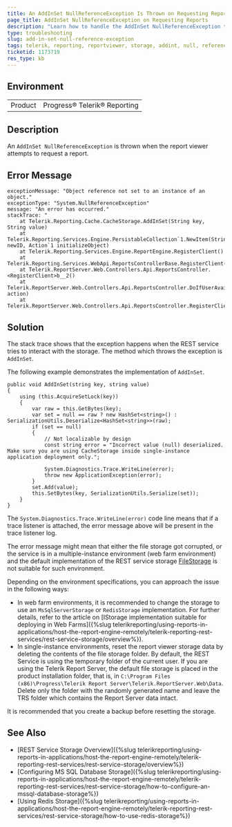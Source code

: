 ```yaml
---
title: An AddInSet NullReferenceException Is Thrown on Requesting Reports
page_title: AddInSet NullReferenceException on Requesting Reports
description: "Learn how to handle the AddInSet NullReferenceException thrown when requesting reports in Telerik Reporting."
type: troubleshooting
slug: add-in-set-null-reference-exception
tags: telerik, reporting, reportviewer, storage, addint, null, reference, exception, is, thrown
ticketid: 1173719
res_type: kb
---
```


## Environment

<table>
	<tr>
		<td>Product</td>
		<td>Progress® Telerik® Reporting</td>
	</tr>
</table>

## Description

An `AddInSet NullReferenceException` is thrown when the report viewer attempts to request a report.

## Error Message

```
exceptionMessage: "Object reference not set to an instance of an object."
exceptionType: "System.NullReferenceException"
message: "An error has occurred."
stackTrace: "
	at Telerik.Reporting.Cache.CacheStorage.AddInSet(String key, String value)
	at Telerik.Reporting.Services.Engine.PersistableCollection`1.NewItem(String newID, Action`1 initializeObject)
	at Telerik.Reporting.Services.Engine.ReportEngine.RegisterClient()
	at Telerik.Reporting.Services.WebApi.ReportsControllerBase.RegisterClient()
	at Telerik.ReportServer.Web.Controllers.Api.ReportsController.<RegisterClient>b__2()
	at Telerik.ReportServer.Web.Controllers.Api.ReportsController.DoIfUserAvailable(Func`1 action)
	at Telerik.ReportServer.Web.Controllers.Api.ReportsController.RegisterClient()"
```

## Solution

The stack trace shows that the exception happens when the REST service tries to interact with the storage. The method which throws the exception is `AddInSet`.

The following example demonstrates the implementation of `AddInSet`.

```CSharp
public void AddInSet(string key, string value)
{
	using (this.AcquireSetLock(key))
	{
		var raw = this.GetBytes(key);
		var set = null == raw ? new HashSet<string>() : SerializationUtils.Deserialize<HashSet<string>>(raw);
		if (set == null)
		{
			// Not localizable by design
			const string error = "Incorrect value (null) deserialized. Make sure you are using CacheStorage inside single-instance application deployment only.";

			System.Diagnostics.Trace.WriteLine(error);
			throw new ApplicationException(error);
		}
		set.Add(value);
		this.SetBytes(key, SerializationUtils.Serialize(set));
	}
}
```

The `System.Diagnostics.Trace.WriteLine(error)` code line means that if a trace listener is attached, the error message above will be present in the trace listener log.

The error message might mean that either the file storage got corrupted, or the service is in a multiple-instance environment (web farm environment) and the default implementation of the REST service storage [FileStorage](/api/telerik.reporting.cache.file.filestorage) is not suitable for such environment.

Depending on the environment specifications, you can approach the issue in the following ways:

- In web farm environments, it is recommended to change the storage to use an `MsSqlServerStorage` or `RedisStorage` implementation. For further details, refer to the article on [IStorage implementation suitable for deploying in Web Farms]({%slug telerikreporting/using-reports-in-applications/host-the-report-engine-remotely/telerik-reporting-rest-services/rest-service-storage/overview%}).
- In single-instance environments, reset the report viewer storage data by deleting the contents of the file storage folder. By default, the REST Service is using the temporary folder of the current user. If you are using the Telerik Report Server, the default file storage is placed in the product installation folder, that is, in `C:\Program Files (x86)\Progress\Telerik Report Server\Telerik.ReportServer.Web\Data`. Delete only the folder with the randomly generated name and leave the TRS folder which contains the Report Server data intact.

It is recommended that you create a backup before resetting the storage.

## See Also

- [REST Service Storage Overview]({%slug telerikreporting/using-reports-in-applications/host-the-report-engine-remotely/telerik-reporting-rest-services/rest-service-storage/overview%})
- [Configuring MS SQL Database Storage]({%slug telerikreporting/using-reports-in-applications/host-the-report-engine-remotely/telerik-reporting-rest-services/rest-service-storage/how-to-configure-an-mssql-database-storage%})
- [Using Redis Storage]({%slug telerikreporting/using-reports-in-applications/host-the-report-engine-remotely/telerik-reporting-rest-services/rest-service-storage/how-to-use-redis-storage%})
